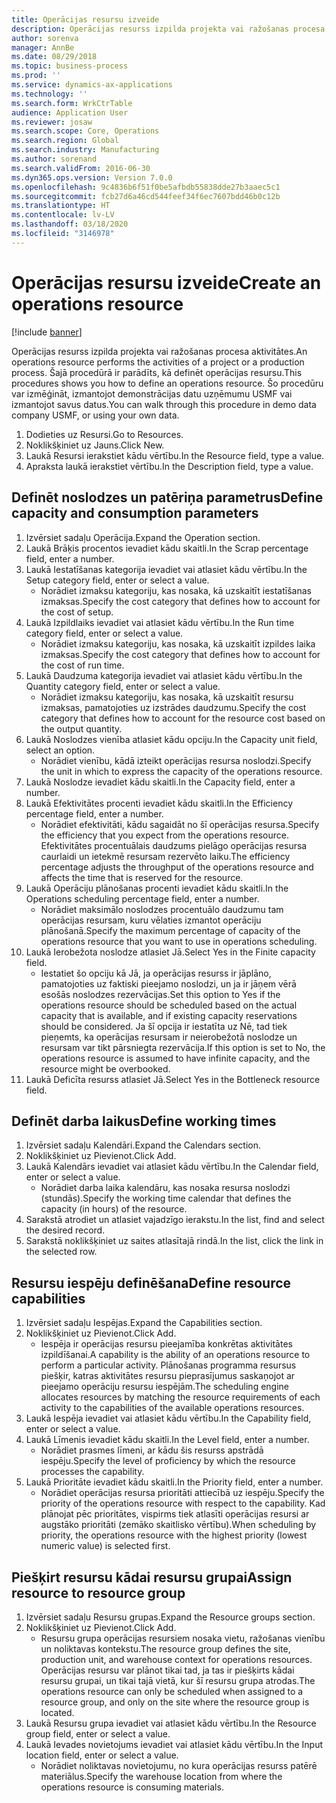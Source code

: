 ```yaml
---
title: Operācijas resursu izveide
description: Operācijas resurss izpilda projekta vai ražošanas procesa aktivitātes.
author: sorenva
manager: AnnBe
ms.date: 08/29/2018
ms.topic: business-process
ms.prod: ''
ms.service: dynamics-ax-applications
ms.technology: ''
ms.search.form: WrkCtrTable
audience: Application User
ms.reviewer: josaw
ms.search.scope: Core, Operations
ms.search.region: Global
ms.search.industry: Manufacturing
ms.author: sorenand
ms.search.validFrom: 2016-06-30
ms.dyn365.ops.version: Version 7.0.0
ms.openlocfilehash: 9c4836b6f51f0be5afbdb55838dde27b3aaec5c1
ms.sourcegitcommit: fcb27d6a46cd544feef34f6ec7607bdd46b0c12b
ms.translationtype: HT
ms.contentlocale: lv-LV
ms.lasthandoff: 03/18/2020
ms.locfileid: "3146978"
---
```

# <a name="create-an-operations-resource"></a><span data-ttu-id="57395-103">Operācijas resursu izveide</span><span class="sxs-lookup"><span data-stu-id="57395-103">Create an operations resource</span></span>

[!include [banner](../../includes/banner.md)]

<span data-ttu-id="57395-104">Operācijas resurss izpilda projekta vai ražošanas procesa aktivitātes.</span><span class="sxs-lookup"><span data-stu-id="57395-104">An operations resource performs the activities of a project or a production process.</span></span> <span data-ttu-id="57395-105">Šajā procedūrā ir parādīts, kā definēt operācijas resursu.</span><span class="sxs-lookup"><span data-stu-id="57395-105">This procedures shows you how to define an operations resource.</span></span> <span data-ttu-id="57395-106">Šo procedūru var izmēģināt, izmantojot demonstrācijas datu uzņēmumu USMF vai izmantojot savus datus.</span><span class="sxs-lookup"><span data-stu-id="57395-106">You can walk through this procedure in demo data company USMF, or using your own data.</span></span>

1. <span data-ttu-id="57395-107">Dodieties uz Resursi.</span><span class="sxs-lookup"><span data-stu-id="57395-107">Go to Resources.</span></span>
2. <span data-ttu-id="57395-108">Noklikšķiniet uz Jauns.</span><span class="sxs-lookup"><span data-stu-id="57395-108">Click New.</span></span>
3. <span data-ttu-id="57395-109">Laukā Resursi ierakstiet kādu vērtību.</span><span class="sxs-lookup"><span data-stu-id="57395-109">In the Resource field, type a value.</span></span>
4. <span data-ttu-id="57395-110">Apraksta laukā ierakstiet vērtību.</span><span class="sxs-lookup"><span data-stu-id="57395-110">In the Description field, type a value.</span></span>

## <a name="define-capacity-and-consumption-parameters"></a><span data-ttu-id="57395-111">Definēt noslodzes un patēriņa parametrus</span><span class="sxs-lookup"><span data-stu-id="57395-111">Define capacity and consumption parameters</span></span>
1. <span data-ttu-id="57395-112">Izvērsiet sadaļu Operācija.</span><span class="sxs-lookup"><span data-stu-id="57395-112">Expand the Operation section.</span></span>
2. <span data-ttu-id="57395-113">Laukā Brāķis procentos ievadiet kādu skaitli.</span><span class="sxs-lookup"><span data-stu-id="57395-113">In the Scrap percentage field, enter a number.</span></span>
3. <span data-ttu-id="57395-114">Laukā Iestatīšanas kategorija ievadiet vai atlasiet kādu vērtību.</span><span class="sxs-lookup"><span data-stu-id="57395-114">In the Setup category field, enter or select a value.</span></span>
    * <span data-ttu-id="57395-115">Norādiet izmaksu kategoriju, kas nosaka, kā uzskaitīt iestatīšanas izmaksas.</span><span class="sxs-lookup"><span data-stu-id="57395-115">Specify the cost category that defines how to account for the cost of setup.</span></span>  
4. <span data-ttu-id="57395-116">Laukā Izpildlaiks ievadiet vai atlasiet kādu vērtību.</span><span class="sxs-lookup"><span data-stu-id="57395-116">In the Run time category field, enter or select a value.</span></span>
    * <span data-ttu-id="57395-117">Norādiet izmaksu kategoriju, kas nosaka, kā uzskaitīt izpildes laika izmaksas.</span><span class="sxs-lookup"><span data-stu-id="57395-117">Specify the cost category that defines how to account for the cost of run time.</span></span>  
5. <span data-ttu-id="57395-118">Laukā Daudzuma kategorija ievadiet vai atlasiet kādu vērtību.</span><span class="sxs-lookup"><span data-stu-id="57395-118">In the Quantity category field, enter or select a value.</span></span>
    * <span data-ttu-id="57395-119">Norādiet izmaksu kategoriju, kas nosaka, kā uzskaitīt resursu izmaksas, pamatojoties uz izstrādes daudzumu.</span><span class="sxs-lookup"><span data-stu-id="57395-119">Specify the cost category that defines how to account for the resource cost based on the output quantity.</span></span>  
6. <span data-ttu-id="57395-120">Laukā Noslodzes vienība atlasiet kādu opciju.</span><span class="sxs-lookup"><span data-stu-id="57395-120">In the Capacity unit field, select an option.</span></span>
    * <span data-ttu-id="57395-121">Norādiet vienību, kādā izteikt operācijas resursa noslodzi.</span><span class="sxs-lookup"><span data-stu-id="57395-121">Specify the unit in which to express the capacity of the operations resource.</span></span>  
7. <span data-ttu-id="57395-122">Laukā Noslodze ievadiet kādu skaitli.</span><span class="sxs-lookup"><span data-stu-id="57395-122">In the Capacity field, enter a number.</span></span>
8. <span data-ttu-id="57395-123">Laukā Efektivitātes procenti ievadiet kādu skaitli.</span><span class="sxs-lookup"><span data-stu-id="57395-123">In the Efficiency percentage field, enter a number.</span></span>
    * <span data-ttu-id="57395-124">Norādiet efektivitāti, kādu sagaidāt no šī operācijas resursa.</span><span class="sxs-lookup"><span data-stu-id="57395-124">Specify the efficiency that you expect from the operations resource.</span></span> <span data-ttu-id="57395-125">Efektivitātes procentuālais daudzums pielāgo operācijas resursa caurlaidi un ietekmē resursam rezervēto laiku.</span><span class="sxs-lookup"><span data-stu-id="57395-125">The efficiency percentage adjusts the throughput of the operations resource and affects the time that is reserved for the resource.</span></span>  
9. <span data-ttu-id="57395-126">Laukā Operāciju plānošanas procenti ievadiet kādu skaitli.</span><span class="sxs-lookup"><span data-stu-id="57395-126">In the Operations scheduling percentage field, enter a number.</span></span>
    * <span data-ttu-id="57395-127">Norādiet maksimālo noslodzes procentuālo daudzumu tam operācijas resursam, kuru vēlaties izmantot operāciju plānošanā.</span><span class="sxs-lookup"><span data-stu-id="57395-127">Specify the maximum percentage of capacity of the operations resource that you want to use in operations scheduling.</span></span>  
10. <span data-ttu-id="57395-128">Laukā Ierobežota noslodze atlasiet Jā.</span><span class="sxs-lookup"><span data-stu-id="57395-128">Select Yes in the Finite capacity field.</span></span>
    * <span data-ttu-id="57395-129">Iestatiet šo opciju kā Jā, ja operācijas resurss ir jāplāno, pamatojoties uz faktiski pieejamo noslodzi, un ja ir jāņem vērā esošās noslodzes rezervācijas.</span><span class="sxs-lookup"><span data-stu-id="57395-129">Set this option to Yes if the operations resource should be scheduled based on the actual capacity that is available, and if existing capacity reservations should be considered.</span></span> <span data-ttu-id="57395-130">Ja šī opcija ir iestatīta uz Nē, tad tiek pieņemts, ka operācijas resursam ir neierobežotā noslodze un resursam var tikt pārsniegta rezervācija.</span><span class="sxs-lookup"><span data-stu-id="57395-130">If this option is set to No, the operations resource is assumed to have infinite capacity, and the resource might be overbooked.</span></span>  
11. <span data-ttu-id="57395-131">Laukā Deficīta resurss atlasiet Jā.</span><span class="sxs-lookup"><span data-stu-id="57395-131">Select Yes in the Bottleneck resource field.</span></span>

## <a name="define-working-times"></a><span data-ttu-id="57395-132">Definēt darba laikus</span><span class="sxs-lookup"><span data-stu-id="57395-132">Define working times</span></span>
1. <span data-ttu-id="57395-133">Izvērsiet sadaļu Kalendāri.</span><span class="sxs-lookup"><span data-stu-id="57395-133">Expand the Calendars section.</span></span>
2. <span data-ttu-id="57395-134">Noklikšķiniet uz Pievienot.</span><span class="sxs-lookup"><span data-stu-id="57395-134">Click Add.</span></span>
3. <span data-ttu-id="57395-135">Laukā Kalendārs ievadiet vai atlasiet kādu vērtību.</span><span class="sxs-lookup"><span data-stu-id="57395-135">In the Calendar field, enter or select a value.</span></span>
    * <span data-ttu-id="57395-136">Norādiet darba laika kalendāru, kas nosaka resursa noslodzi (stundās).</span><span class="sxs-lookup"><span data-stu-id="57395-136">Specify the working time calendar that defines the capacity (in hours) of the resource.</span></span>  
4. <span data-ttu-id="57395-137">Sarakstā atrodiet un atlasiet vajadzīgo ierakstu.</span><span class="sxs-lookup"><span data-stu-id="57395-137">In the list, find and select the desired record.</span></span>
5. <span data-ttu-id="57395-138">Sarakstā noklikšķiniet uz saites atlasītajā rindā.</span><span class="sxs-lookup"><span data-stu-id="57395-138">In the list, click the link in the selected row.</span></span>

## <a name="define-resource-capabilities"></a><span data-ttu-id="57395-139">Resursu iespēju definēšana</span><span class="sxs-lookup"><span data-stu-id="57395-139">Define resource capabilities</span></span>
1. <span data-ttu-id="57395-140">Izvērsiet sadaļu Iespējas.</span><span class="sxs-lookup"><span data-stu-id="57395-140">Expand the Capabilities section.</span></span>
2. <span data-ttu-id="57395-141">Noklikšķiniet uz Pievienot.</span><span class="sxs-lookup"><span data-stu-id="57395-141">Click Add.</span></span>
    * <span data-ttu-id="57395-142">Iespēja ir operācijas resursu pieejamība konkrētas aktivitātes izpildīšanai.</span><span class="sxs-lookup"><span data-stu-id="57395-142">A capability is the ability of an operations resource to perform a particular activity.</span></span> <span data-ttu-id="57395-143">Plānošanas programma resursus piešķir, katras aktivitātes resursu pieprasījumus saskaņojot ar pieejamo operāciju resursu iespējām.</span><span class="sxs-lookup"><span data-stu-id="57395-143">The scheduling engine allocates resources by matching the resource requirements of each activity to the capabilities of the available operations resources.</span></span>  
3. <span data-ttu-id="57395-144">Laukā Iespēja ievadiet vai atlasiet kādu vērtību.</span><span class="sxs-lookup"><span data-stu-id="57395-144">In the Capability field, enter or select a value.</span></span>
4. <span data-ttu-id="57395-145">Laukā Līmenis ievadiet kādu skaitli.</span><span class="sxs-lookup"><span data-stu-id="57395-145">In the Level field, enter a number.</span></span>
    * <span data-ttu-id="57395-146">Norādiet prasmes līmeni, ar kādu šis resurss apstrādā iespēju.</span><span class="sxs-lookup"><span data-stu-id="57395-146">Specify the level of proficiency by which the resource processes the capability.</span></span>  
5. <span data-ttu-id="57395-147">Laukā Prioritāte ievadiet kādu skaitli.</span><span class="sxs-lookup"><span data-stu-id="57395-147">In the Priority field, enter a number.</span></span>
    * <span data-ttu-id="57395-148">Norādiet operācijas resursa prioritāti attiecībā uz iespēju.</span><span class="sxs-lookup"><span data-stu-id="57395-148">Specify the priority of the operations resource with respect to the capability.</span></span> <span data-ttu-id="57395-149">Kad plānojat pēc prioritātes, vispirms tiek atlasīti operācijas resursi ar augstāko prioritāti (zemāko skaitlisko vērtību).</span><span class="sxs-lookup"><span data-stu-id="57395-149">When scheduling by priority, the operations resource with the highest priority (lowest numeric value) is selected first.</span></span>  

## <a name="assign-resource-to-resource-group"></a><span data-ttu-id="57395-150">Piešķirt resursu kādai resursu grupai</span><span class="sxs-lookup"><span data-stu-id="57395-150">Assign resource to resource group</span></span>
1. <span data-ttu-id="57395-151">Izvērsiet sadaļu Resursu grupas.</span><span class="sxs-lookup"><span data-stu-id="57395-151">Expand the Resource groups section.</span></span>
2. <span data-ttu-id="57395-152">Noklikšķiniet uz Pievienot.</span><span class="sxs-lookup"><span data-stu-id="57395-152">Click Add.</span></span>
    * <span data-ttu-id="57395-153">Resursu grupa operācijas resursiem nosaka vietu, ražošanas vienību un noliktavas kontekstu.</span><span class="sxs-lookup"><span data-stu-id="57395-153">The resource group defines the site, production unit, and warehouse context for operations resources.</span></span> <span data-ttu-id="57395-154">Operācijas resursu var plānot tikai tad, ja tas ir piešķirts kādai resursu grupai, un tikai tajā vietā, kur šī resursu grupa atrodas.</span><span class="sxs-lookup"><span data-stu-id="57395-154">The operations resource can only be scheduled when assigned to a resource group, and only on the site where the resource group is located.</span></span>  
3. <span data-ttu-id="57395-155">Laukā Resursu grupa ievadiet vai atlasiet kādu vērtību.</span><span class="sxs-lookup"><span data-stu-id="57395-155">In the Resource group field, enter or select a value.</span></span>
4. <span data-ttu-id="57395-156">Laukā Ievades novietojums ievadiet vai atlasiet kādu vērtību.</span><span class="sxs-lookup"><span data-stu-id="57395-156">In the Input location field, enter or select a value.</span></span>
    * <span data-ttu-id="57395-157">Norādiet noliktavas novietojumu, no kura operācijas resurss patērē materiālus.</span><span class="sxs-lookup"><span data-stu-id="57395-157">Specify the warehouse location from where the operations resource is consuming materials.</span></span>  

